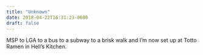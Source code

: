 ```yaml
---
title: "Unknown"
date: 2018-04-22T16:31:23-0600
draft: false
---
```


MSP to LGA to a bus to a subway to a brisk walk and I’m now set up at Totto Ramen in Hell’s Kitchen.
